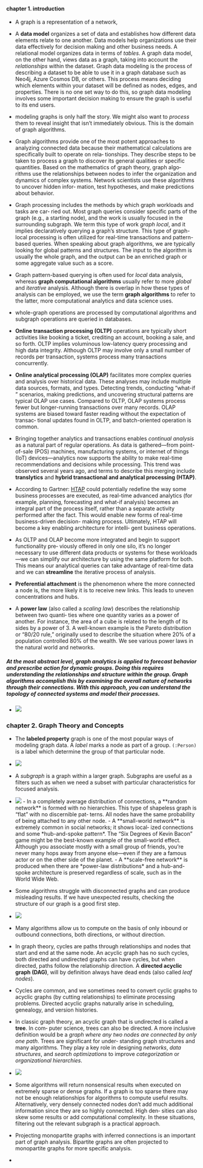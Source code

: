 #### chapter 1. introduction

- A graph is a representation of a network,

- A **data model** organizes a set of data and establishes how different data elements relate to one another. Data models help organizations use their data effectively for decision making and other business needs. A relational model organizes data in terms of *tables*. A graph data model, on the other hand, views data as a graph, taking into account the *relationships* within the dataset. Graph data modeling is the process of describing a dataset to be able to use it in a graph database such as Neo4j, Azure Cosmos DB, or others. This process means deciding which elements within your dataset will be defined as nodes, edges, and properties. There is no one set way to do this, so graph data modeling involves some important decision making to ensure the graph is useful to its end users. 

- modeling graphs is only half the story. We might also want to *process* them to
reveal insight that isn’t immediately obvious. This is the domain of graph algorithms.

- Graph algorithms provide one of the most potent approaches to analyzing connected
data because their mathematical calculations are specifically built to operate on rela‐
tionships. They describe steps to be taken to process a graph to discover its general
qualities or specific quantities. Based on the mathematics of graph theory, graph algo‐
rithms use the relationships between nodes to infer the organization and dynamics of
complex systems. Network scientists use these algorithms to uncover hidden infor‐
mation, test hypotheses, and make predictions about behavior.

- Graph processing includes the methods by which graph workloads and tasks are car‐
ried out. Most graph queries consider specific parts of the graph (e.g., a starting
node), and the work is usually focused in the surrounding subgraph. We term this
type of work *graph local*, and it implies declaratively querying a graph’s structure. This type of graph-local processing is often utilized for real-time
transactions and pattern-based queries. When speaking about graph algorithms, we are typically looking for global patterns and structures. 
The input to the algorithm is usually the whole graph, and the output
can be an enriched graph or some aggregate value such as a score.

-  Graph pattern-based querying is often used for *local* data analysis, whereas
**graph computational algorithms** usually refer to more *global* and *iterative* analysis.
Although there is overlap in how these types of analysis can be employed, we use the
term **graph algorithms** to refer to the latter, more computational analytics and data
science uses.

- whole-graph operations are processed by computational algorithms and subgraph
operations are queried in databases.

- **Online transaction processing (OLTP)** operations are typically short activities like
booking a ticket, crediting an account, booking a sale, and so forth. OLTP implies
voluminous low-latency query processing and high data integrity. Although OLTP
may involve only a small number of records per transaction, systems process many
transactions concurrently.

- **Online analytical processing (OLAP)** facilitates more complex queries and analysis
over historical data. These analyses may include multiple data sources, formats, and
types. Detecting trends, conducting “what-if ” scenarios, making predictions, and
uncovering structural patterns are typical OLAP use cases. Compared to OLTP,
OLAP systems process fewer but longer-running transactions over many records.
OLAP systems are biased toward faster reading without the expectation of transac‐
tional updates found in OLTP, and batch-oriented operation is common.

- Bringing together analytics and transactions enables *continual analysis* as a natural
part of regular operations. As data is gathered—from point-of-sale (POS) machines,
manufacturing systems, or internet of things (IoT) devices—analytics now supports
the ability to make real-time recommendations and decisions while processing. This
trend was observed several years ago, and terms to describe this merging include
**translytics** and **hybrid transactional and analytical processing (HTAP)**.

- According to Gartner: [HTAP](https://www.snowflake.com/guides/htap-hybrid-transactional-and-analytical-processing/) could potentially redefine the way some business processes are executed, as
real-time advanced analytics (for example, planning, forecasting and what-if analysis)
becomes an integral part of the process itself, rather than a separate activity performed
after the fact. This would enable new forms of real-time business-driven decision-
making process. Ultimately, HTAP will become a key enabling architecture for intelli‐
gent business operations.

- As OLTP and OLAP become more integrated and begin to support functionality pre‐
viously offered in only one silo, it’s no longer necessary to use different data products
or systems for these workloads—we can simplify our architecture by using the same
platform for both. This means our analytical queries can take advantage of real-time
data and we can **streamline** the iterative process of analysis.

- **Preferential attachment** is the phenomenon where the more connected a
node is, the more likely it is to receive new links. This leads to uneven concentrations and
hubs.

- A **power law** (also called a *scaling law*) describes the relationship between two quanti‐
ties where one quantity varies as a power of another. For instance, the area of a cube is
related to the length of its sides by a power of 3. A well-known example is the Pareto
distribution or “80/20 rule,” originally used to describe the situation where 20% of a
population controlled 80% of the wealth. We see various power laws in the natural
world and networks.

##### At the most abstract level, graph analytics is applied to forecast behavior and prescribe action for **dynamic groups**. Doing this requires understanding the relationships and structure within the group. Graph algorithms accomplish this by examining the overall nature of networks through their connections. With this approach, you can understand the topology of connected systems and model their processes.

- <img src=../images/graph-question-types.png>

### chapter 2. Graph Theory and Concepts

- The **labeled property** graph is one of the most popular ways of modeling graph data. A *label* marks a node as part of a group. `(:Person)` is a label which determine the group of that particular node.

- <img src=../images/node-rel-types.png>

- A *subgraph* is a graph within a larger graph. Subgraphs are useful as a filters such as
when we need a subset with particular characteristics for focused analysis.

- <img src=../images/network-structure.png>
    - In a completely average distribution of connections, a **random network** is formed
    with no hierarchies. This type of shapeless graph is “flat” with no discernible pat‐
    terns. All nodes have the same probability of being attached to any other node.
    - A **small-world network** is extremely common in social networks; it shows local‐
    ized connections and some *hub-and-spoke pattern*. The “Six Degrees of Kevin
    Bacon” game might be the best-known example of the small-world effect.
    Although you associate mostly with a small group of friends, you’re never many
    hops away from anyone else—even if they are a famous actor or on the other side
    of the planet.
    - A **scale-free network** is produced when there are *power-law distributions* and a
    hub-and-spoke architecture is preserved regardless of scale, such as in the World
    Wide Web.

- Some algorithms struggle with disconnected graphs and can produce misleading
results. If we have unexpected results, checking the structure of our graph is a good first step.

- <img src=../images/graph-att.png>

- Many algorithms allow us to compute on the basis of only inbound or outbound connections, both directions, or without direction.

- In graph theory, cycles are paths through relationships and nodes that start and end at
the same node. An acyclic graph has no such cycles, both
directed and undirected graphs can have cycles, but when directed, paths follow the
relationship direction. A **directed acyclic graph (DAG)**, will by definition always have dead ends (also called *leaf nodes*).

- Cycles are common, and we sometimes need to convert cyclic graphs to acyclic
graphs (by cutting relationships) to eliminate processing problems. Directed acyclic
graphs naturally arise in scheduling, genealogy, and version histories.

- In classic graph theory, an acyclic graph that is undirected is called a **tree**. In com‐
puter science, trees can also be directed. A more inclusive definition would be a *graph where any two nodes are connected by only one path*. Trees are significant for under‐
standing graph structures and many algorithms. They play a key role in designing
*networks*, *data structures*, and *search optimizations* to improve *categorization* or
*organizational hierarchies*.

- <img src=../images/tree.png>

- Some algorithms will return nonsensical results when executed on extremely sparse
or dense graphs. If a graph is too sparse there may not be enough relationships for
algorithms to compute useful results. Alternatively, very densely connected nodes
don’t add much additional information since they are so highly connected. High den‐
sities can also skew some results or add computational complexity. In these situations,
filtering out the relevant subgraph is a practical approach.

- Projecting monopartite graphs with inferred connections is an important part of
graph analysis. Bipartite graphs are often projected to monopartite graphs for more specific
analysis.

- 